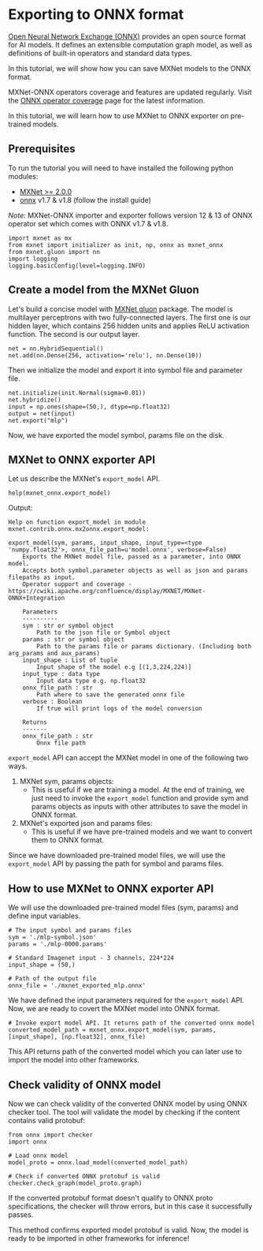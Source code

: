 <!--- Licensed to the Apache Software Foundation (ASF) under one -->
<!--- or more contributor license agreements.  See the NOTICE file -->
<!--- distributed with this work for additional information -->
<!--- regarding copyright ownership.  The ASF licenses this file -->
<!--- to you under the Apache License, Version 2.0 (the -->
<!--- "License"); you may not use this file except in compliance -->
<!--- with the License.  You may obtain a copy of the License at -->

<!---   http://www.apache.org/licenses/LICENSE-2.0 -->

<!--- Unless required by applicable law or agreed to in writing, -->
<!--- software distributed under the License is distributed on an -->
<!--- "AS IS" BASIS, WITHOUT WARRANTIES OR CONDITIONS OF ANY -->
<!--- KIND, either express or implied.  See the License for the -->
<!--- specific language governing permissions and limitations -->
<!--- under the License. -->

# Exporting to ONNX format

[Open Neural Network Exchange (ONNX)](https://github.com/onnx/onnx) provides an open source format for AI models. It defines an extensible computation graph model, as well as definitions of built-in operators and standard data types.

In this tutorial, we will show how you can save MXNet models to the ONNX format.

MXNet-ONNX operators coverage and features are updated regularly. Visit the [ONNX operator coverage](https://cwiki.apache.org/confluence/display/MXNET/ONNX+Operator+Coverage) page for the latest information.

In this tutorial, we will learn how to use MXNet to ONNX exporter on pre-trained models.

## Prerequisites

To run the tutorial you will need to have installed the following python modules:
- [MXNet >= 2.0.0](https://mxnet.apache.org/get_started)
- [onnx]( https://github.com/onnx/onnx#user-content-installation) v1.7 & v1.8 (follow the install guide)

*Note:* MXNet-ONNX importer and exporter follows version 12 & 13 of ONNX operator set which comes with ONNX v1.7 & v1.8.


```{.python .input}
import mxnet as mx
from mxnet import initializer as init, np, onnx as mxnet_onnx
from mxnet.gluon import nn
import logging
logging.basicConfig(level=logging.INFO)
```

## Create a model from the MXNet Gluon

Let's build a concise model with [MXNet gluon](../../../api/gluon/index.rst) package. The model is multilayer perceptrons with two fully-connected layers. The first one is our hidden layer, which contains 256 hidden units and applies ReLU activation function. The second is our output layer. 

```{.python .input}
net = nn.HybridSequential()
net.add(nn.Dense(256, activation='relu'), nn.Dense(10))
```

Then we initialize the model and export it into symbol file and parameter file. 

```{.python .input}
net.initialize(init.Normal(sigma=0.01))
net.hybridize()
input = np.ones(shape=(50,), dtype=np.float32)
output = net(input)
net.export("mlp")
```

Now, we have exported the model symbol, params file on the disk.

## MXNet to ONNX exporter API

Let us describe the MXNet's `export_model` API.

```{.python .input}
help(mxnet_onnx.export_model)
```

Output:

```text
Help on function export_model in module mxnet.contrib.onnx.mx2onnx.export_model:

export_model(sym, params, input_shape, input_type=<type 'numpy.float32'>, onnx_file_path=u'model.onnx', verbose=False)
    Exports the MXNet model file, passed as a parameter, into ONNX model.
    Accepts both symbol,parameter objects as well as json and params filepaths as input.
    Operator support and coverage - https://cwiki.apache.org/confluence/display/MXNET/MXNet-ONNX+Integration

    Parameters
    ----------
    sym : str or symbol object
        Path to the json file or Symbol object
    params : str or symbol object
        Path to the params file or params dictionary. (Including both arg_params and aux_params)
    input_shape : List of tuple
        Input shape of the model e.g [(1,3,224,224)]
    input_type : data type
        Input data type e.g. np.float32
    onnx_file_path : str
        Path where to save the generated onnx file
    verbose : Boolean
        If true will print logs of the model conversion

    Returns
    -------
    onnx_file_path : str
        Onnx file path
```

`export_model` API can accept the MXNet model in one of the following two ways.

1. MXNet sym, params objects:
    * This is useful if we are training a model. At the end of training, we just need to invoke the `export_model` function and provide sym and params objects as inputs with other attributes to save the model in ONNX format.
2. MXNet's exported json and params files:
    * This is useful if we have pre-trained models and we want to convert them to ONNX format.

Since we have downloaded pre-trained model files, we will use the `export_model` API by passing the path for symbol and params files.

## How to use MXNet to ONNX exporter API

We will use the downloaded pre-trained model files (sym, params) and define input variables.

```{.python .input}
# The input symbol and params files
sym = './mlp-symbol.json'
params = './mlp-0000.params'

# Standard Imagenet input - 3 channels, 224*224
input_shape = (50,)

# Path of the output file
onnx_file = './mxnet_exported_mlp.onnx'
```

We have defined the input parameters required for the `export_model` API. Now, we are ready to covert the MXNet model into ONNX format.

```{.python .input}
# Invoke export model API. It returns path of the converted onnx model
converted_model_path = mxnet_onnx.export_model(sym, params, [input_shape], [np.float32], onnx_file)
```

This API returns path of the converted model which you can later use to import the model into other frameworks.

## Check validity of ONNX model

Now we can check validity of the converted ONNX model by using ONNX checker tool. The tool will validate the model by checking if the content contains valid protobuf:

```{.python .input}
from onnx import checker
import onnx

# Load onnx model
model_proto = onnx.load_model(converted_model_path)

# Check if converted ONNX protobuf is valid
checker.check_graph(model_proto.graph)
```

If the converted protobuf format doesn't qualify to ONNX proto specifications, the checker will throw errors, but in this case it successfully passes.

This method confirms exported model protobuf is valid. Now, the model is ready to be imported in other frameworks for inference!
